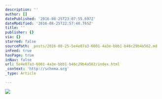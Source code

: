 ```yaml
---
description: ''
author: []
datePublished: '2016-08-25T23:07:55.697Z'
dateModified: '2016-08-25T22:57:48.765Z'
title: ''
publisher: {}
via: {}
starred: false
sourcePath: _posts/2016-08-25-5e4e87a3-6001-4a3e-bbb1-b46c29b4a562.md
inFeed: true
hasPage: true
inNav: false
url: 5e4e87a3-6001-4a3e-bbb1-b46c29b4a562/index.html
_context: 'http://schema.org'
_type: Article

---
```

![](https://the-grid-user-content.s3-us-west-2.amazonaws.com/5c11d9be-4195-4af3-922b-79ed48186988.jpg)